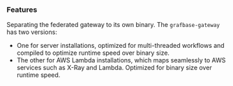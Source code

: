 ### Features

Separating the federated gateway to its own binary. The `grafbase-gateway` has two versions:

- One for server installations, optimized for multi-threaded workflows and compiled to optimize runtime speed over binary size.
- The other for AWS Lambda installations, which maps seamlessly to AWS services such as X-Ray and Lambda. Optimized for binary size over runtime speed.

